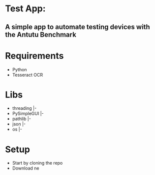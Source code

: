 # Test App:
## A simple app to automate testing devices with the Antutu Benchmark

# Requirements
- Python
- Tesseract OCR
# Libs
- threading    |- 
- PySimpleGUI  |- 
- pathlib      |- 
- json         |- 
- os           |- 
# Setup

- Start by cloning the repo
- Download ne

